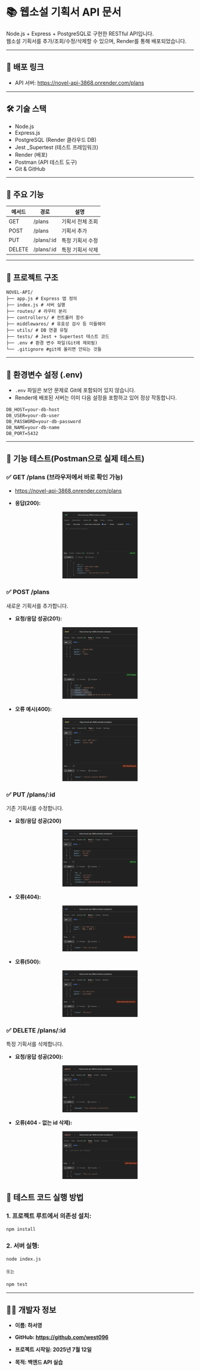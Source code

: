 # 📚 웹소설 기획서 API 문서

Node.js + Express + PostgreSQL로 구현한 RESTful API입니다.  
웹소설 기획서를 추가/조회/수정/삭제할 수 있으며, Render를 통해 배포되었습니다.

---

## 🔗 배포 링크

- API 서버: https://novel-api-3868.onrender.com/plans

---

## 🛠 기술 스택

- Node.js
- Express.js
- PostgreSQL (Render 클라우드 DB)
- Jest _Supertest (테스트 프레임워크)
- Render (배포)
- Postman (API 테스트 도구)
- Git & GitHub

---

## 📌 주요 기능

| 메서드  |      경로       |       설명        |
|--------|----------------|-------------------|
| GET    | /plans         | 기획서 전체 조회    |
| POST   | /plans         | 기획서 추가        |
| PUT    | /plans/:id     | 특정 기획서 수정    |
| DELETE | /plans/:id     | 특정 기획서 삭제    |

---

## 📂 프로젝트 구조

```
NOVEL-API/
├── app.js # Express 앱 정의
├── index.js # 서버 실행
├── routes/ # 라우터 분리
├── controllers/ # 컨트롤러 함수
├── middlewares/ # 유효성 검사 등 미들웨어
├── utils/ # DB 연결 유틸
├── tests/ # Jest + Supertest 테스트 코드
├── .env # 환경 변수 파일(Git에 제외됨)
└── .gitignore #git에 올리면 안되는 것들
```

---

## 📄 환경변수 설정 (.env)
- `.env` 파일은 보안 문제로 Git에 포함되어 있지 않습니다.
- Render에 배포된 서버는 이미 다음 설정을 포함하고 있어 정상 작동합니다.

```env
DB_HOST=your-db-host
DB_USER=your-db-user
DB_PASSWORD=your-db-password
DB_NAME=your-db-name
DB_PORT=5432
```
---

## 🧪 기능 테스트(Postman으로 실제 테스트)

### ✅ GET /plans (브라우저에서 바로 확인 가능)
- https://novel-api-3868.onrender.com/plans

- **응답(200):**
<p align="center">
<img src = "./images/get.png" width="40%"/>
</p>

### ✅ POST /plans

새로운 기획서를 추가합니다.

- **요청/응답 성공(201):**
<p align="center">
<img src = "./images/post(201).png" width="40%"/>
</p>

- **오류 예시(400):**
<p align="center">
<img src = "./images/post(400).png" width="40%"/>
</p>

### ✅ PUT /plans/:id

기존 기획서를 수정합니다.

- **요청/응답 성공(200)**
<p align="center">
<img src = "./images/put(200).png" width="40%"/>
</p>

- **오류(404):**
<p align="center">
<img src = "./images/put(404).png" width="40%"/>
</p>

- **오류(500):**
<p align="center">
<img src = "./images/put(500).png" width="40%"/>
</p>

### ✅ DELETE /plans/:id

특정 기획서를 삭제합니다.

- **요청/응답 성공(200):**
<p align="center">
<img src = "./images/delete(200).png" width="40%"/>
</p>

- **오류(404 - 없는 id 삭제):**
<p align="center">
<img src = "./images/delete(404).png" width="40%"/>
</p>


## 🧪 테스트 코드 실행 방법

### 1. 프로젝트 루트에서 의존성 설치:
```bash
npm install
```

### 2. 서버 실행:
```bash
node index.js

또는

npm test
```
---
## 👩‍💻 개발자 정보
- **이름: 하서영**

- **GitHub: https://github.com/west096**

- **프로젝트 시작일: 2025년 7월 12일**

- **목적: 백엔드 API 실습**